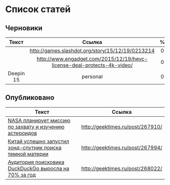 # Список статей

## Черновики

|Текст|Ссылка|%|
|:-------------:|:-------------:|:-------------:|
||http://games.slashdot.org/story/15/12/19/0213214|0|
||http://www.engadget.com/2015/12/19/hevc-license-deal-protects-4k-video/|0|
|Deepin 15|personal|0|

## Опубликовано

|Текст|Ссылка|
|----------|:-------------:|
|[NASA планирует миссию по захвату и изучению астероидов](done/t_NASA_Asteroid_Redirect_Mission.txt)|http://geektimes.ru/post/267910/|
|[Китай успешно запустил зонд-спутник поиска темной материи](done/t_China_dark_matter_hunter.html)|http://geektimes.ru/post/267994/|
|[Аудитория поисковика DuckDuckGo выросла на 70% за год](done/t_DuckDuckGo_70_percent.html)|http://geektimes.ru/post/268022/|
